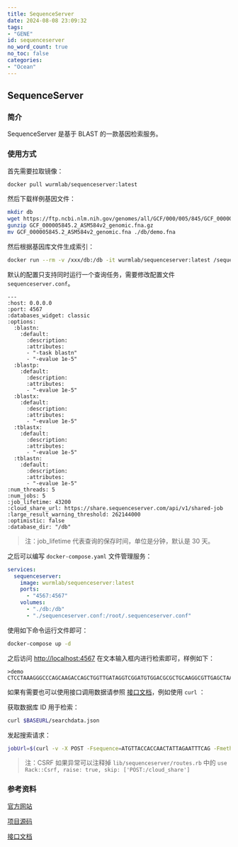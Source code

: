 ```yaml
---
title: SequenceServer
date: 2024-08-08 23:09:32
tags:
- "GENE"
id: sequenceserver
no_word_count: true
no_toc: false
categories:
- "Ocean"
---
```


## SequenceServer

### 简介

SequenceServer 是基于 BLAST 的一款基因检索服务。

### 使用方式

首先需要拉取镜像：

```bash
docker pull wurmlab/sequenceserver:latest
```

然后下载样例基因文件：

```bash
mkdir db
wget https://ftp.ncbi.nlm.nih.gov/genomes/all/GCF/000/005/845/GCF_000005845.2_ASM584v2/GCF_000005845.2_ASM584v2_genomic.fna.gz
gunzip GCF_000005845.2_ASM584v2_genomic.fna.gz
mv GCF_000005845.2_ASM584v2_genomic.fna ./db/demo.fna
```

然后根据基因库文件生成索引：

```bash
docker run --rm -v /xxx/db:/db -it wurmlab/sequenceserver:latest /sequenceserver/bin/sequenceserver -m
```

默认的配置只支持同时运行一个查询任务，需要修改配置文件 `sequenceserver.conf`。

```text
---
:host: 0.0.0.0
:port: 4567
:databases_widget: classic
:options:
  :blastn:
    :default:
      :description:
      :attributes:
      - "-task blastn"
      - "-evalue 1e-5"
  :blastp:
    :default:
      :description:
      :attributes:
      - "-evalue 1e-5"
  :blastx:
    :default:
      :description:
      :attributes:
      - "-evalue 1e-5"
  :tblastx:
    :default:
      :description:
      :attributes:
      - "-evalue 1e-5"
  :tblastn:
    :default:
      :description:
      :attributes:
      - "-evalue 1e-5"
:num_threads: 5
:num_jobs: 5
:job_lifetime: 43200
:cloud_share_url: https://share.sequenceserver.com/api/v1/shared-job
:large_result_warning_threshold: 262144000
:optimistic: false
:database_dir: "/db"
```

> 注：job_lifetime 代表查询的保存时间，单位是分钟，默认是 30 天。

之后可以编写 `docker-compose.yaml` 文件管理服务：

```yaml
services:
  sequenceserver:
    image: wurmlab/sequenceserver:latest
    ports:
      - "4567:4567"
    volumes:
      - "./db:/db"
      - "./sequenceserver.conf:/root/.sequenceserver.conf"
```

使用如下命令运行文件即可：

```bash
docker-compose up -d
```

之后访问 [http://localhost:4567](http://localhost:4567) 在文本输入框内进行检索即可，样例如下：

```text
>demo
CTCCTAAAGGGCCCAGCAAGACCAGCTGGTTGATAGGTCGGATGTGGACGCGCTGCAAGGCGTTGAGCTAACCGATACTA
```

如果有需要也可以使用接口调用数据请参照 [接口文档](https://sequenceserver.com/doc/api/)，例如使用 `curl` ：

获取数据库 ID 用于检索：

```bash
curl $BASEURL/searchdata.json
```

发起搜索请求：

```bash
jobUrl=$(curl -v -X POST -Fsequence=ATGTTACCACCAACTATTAGAATTTCAG -Fmethod=blastn -Fdatabases[]=3c0a5bc06f2596698f62c7ce87aeb62a --write-out '%{redirect_url}' $BASEURL)
```

> 注：CSRF 如果异常可以注释掉 `lib/sequenceserver/routes.rb` 中的 `use Rack::Csrf, raise: true, skip: ['POST:/cloud_share']` 

### 参考资料

[官方网站](https://sequenceserver.com/)

[项目源码](https://github.com/wurmlab/sequenceserver)

[接口文档](https://sequenceserver.com/doc/api/)
